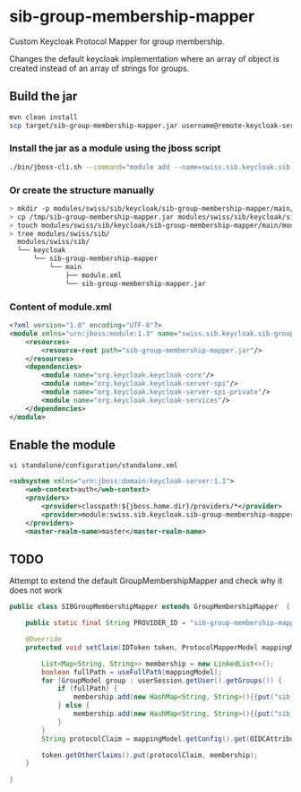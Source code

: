 # sib-group-membership-mapper

Custom Keycloak Protocol Mapper for group membership.

Changes the default keycloak implementation where an array of object is created instead of an array of strings for groups.

## Build the jar
```bash
mvn clean install
scp target/sib-group-membership-mapper.jar username@remote-keycloak-server:/tmp
```

### Install the jar as a module using the jboss script
 
```bash
./bin/jboss-cli.sh --command="module add --name=swiss.sib.keycloak.sib-group-membership-mapper --resources=/tmp/sib-group-membership-mapper.jar --dependencies=org.keycloak.keycloak-core,org.keycloak.keycloak-server-spi,org.keycloak.keycloak-server-spi-private,org.keycloak.keycloak-services"
```

### Or create the structure manually

```bash
> mkdir -p modules/swiss/sib/keycloak/sib-group-membership-mapper/main/
> cp /tmp/sib-group-membership-mapper.jar modules/swiss/sib/keycloak/sib-group-membership-mapper/main/
> touch modules/swiss/sib/keycloak/sib-group-membership-mapper/main/module.xml
> tree modules/swiss/sib/
  modules/swiss/sib/
  └── keycloak
      └── sib-group-membership-mapper
          └── main
              ├── module.xml
              └── sib-group-membership-mapper.jar

```

### Content of module.xml
```xml
<?xml version="1.0" encoding="UTF-8"?>
<module xmlns="urn:jboss:module:1.3" name="swiss.sib.keycloak.sib-group-membership-mapper">
    <resources>
        <resource-root path="sib-group-membership-mapper.jar"/>
    </resources>
    <dependencies>
        <module name="org.keycloak.keycloak-core"/>
        <module name="org.keycloak.keycloak-server-spi"/>
        <module name="org.keycloak.keycloak-server-spi-private"/>
        <module name="org.keycloak.keycloak-services"/>
    </dependencies>
</module>
```

## Enable the module
```shell
vi standalone/configuration/standalone.xml
```

```xml
<subsystem xmlns="urn:jboss:domain:keycloak-server:1.1">
    <web-context>auth</web-context>
    <providers>
        <provider>classpath:${jboss.home.dir}/providers/*</provider>
        <provider>module:swiss.sib.keycloak.sib-group-membership-mapper</provider>
    </providers>
    <master-realm-name>master</master-realm-name>

```

## TODO 
Attempt to extend the default GroupMembershipMapper and check why it does not work
```java
public class SIBGroupMembershipMapper extends GroupMembershipMapper  {

    public static final String PROVIDER_ID = "sib-group-membership-mapper";

    @Override
    protected void setClaim(IDToken token, ProtocolMapperModel mappingModel, UserSessionModel userSession) {

        List<Map<String, String>> membership = new LinkedList<>();
        boolean fullPath = useFullPath(mappingModel);
        for (GroupModel group : userSession.getUser().getGroups()) {
            if (fullPath) {
                membership.add(new HashMap<String, String>(){{put("sib_group_name", ModelToRepresentation.buildGroupPath(group));}});
            } else {
                membership.add(new HashMap<String, String>(){{put("sib_group_name", group.getName());}});
            }
        }
        String protocolClaim = mappingModel.getConfig().get(OIDCAttributeMapperHelper.TOKEN_CLAIM_NAME);

        token.getOtherClaims().put(protocolClaim, membership);
    }

}

```
